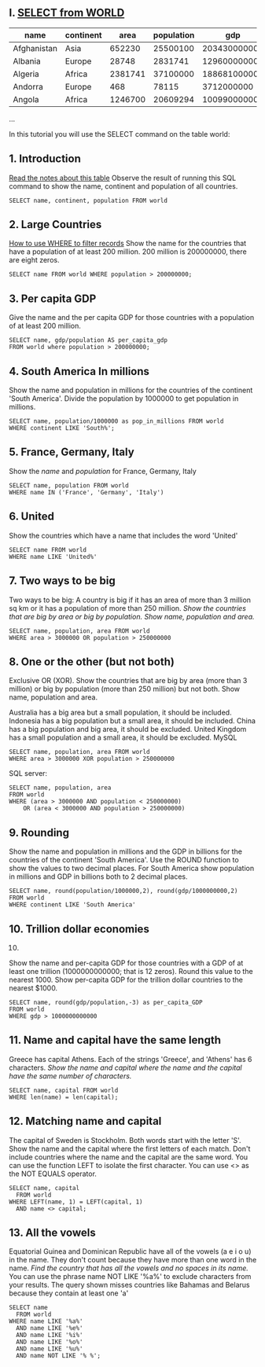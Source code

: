 ## I. [SELECT from WORLD](https://sqlzoo.net/wiki/SELECT_from_WORLD_Tutorial)
| name	        | continent	    | area	        | population	  |     gdp       |
| ------------- | ------------- | ------------- | ------------- | ------------- | 
|Afghanistan	  | Asia	        | 652230	| 25500100	| 20343000000 |
|Albania	      | Europe	      | 28748   |	2831741   |	12960000000 |
|Algeria	      | Africa	      |2381741	| 37100000	| 188681000000 | 
|Andorra	      | Europe	      |468	    |78115      | 3712000000 | 
|Angola	        | Africa	      |1246700	| 20609294	| 100990000000 |
...

In this tutorial you will use the SELECT command on the table world:

## 1. Introduction
[Read the notes about this table](https://sqlzoo.net/wiki/Read_the_notes_about_this_table.)
Observe the result of running this SQL command to show the name, continent and population of all countries.
```
SELECT name, continent, population FROM world
```

## 2. Large Countries
[How to use WHERE to filter records](https://sqlzoo.net/wiki/WHERE_filters)
Show the name for the countries that have a population of at least 200 million. 200 million is 200000000, there are eight zeros.

```
SELECT name FROM world WHERE population > 200000000;
```
## 3. Per capita GDP
Give the name and the per capita GDP for those countries with a population of at least 200 million.
```
SELECT name, gdp/population AS per_capita_gdp
FROM world where population > 200000000;
```

## 4. South America In millions
Show the name and population in millions for the countries of the continent 'South America'. 
Divide the population by 1000000 to get population in millions.
```
SELECT name, population/1000000 as pop_in_millions FROM world
WHERE continent LIKE 'South%';
```

## 5. France, Germany, Italy
Show the _name_ and _population_ for France, Germany, Italy
```
SELECT name, population FROM world
WHERE name IN ('France', 'Germany', 'Italy')
```

## 6. United
Show the countries which have a name that includes the word 'United'
```
SELECT name FROM world
WHERE name LIKE 'United%'
```

## 7. Two ways to be big
Two ways to be big: 
A country is big if it has an area of more than 3 million sq km 
or it has a population of more than 250 million.
_Show the countries that are big by area or big by population._
_Show name, population and area._
```
SELECT name, population, area FROM world
WHERE area > 3000000 OR population > 250000000
```
## 8. One or the other (but not both)
Exclusive OR (XOR). Show the countries that are big by area (more than 3 million) or big by population (more than 250 million) but not both. Show name, population and area.

Australia has a big area but a small population, it should be included.
Indonesia has a big population but a small area, it should be included.
China has a big population and big area, it should be excluded.
United Kingdom has a small population and a small area, it should be excluded.
MySQL
```
SELECT name, population, area FROM world 
WHERE area > 3000000 XOR population > 250000000
```
SQL server:
```
SELECT name, population, area
FROM world
WHERE (area > 3000000 AND population < 250000000)
    OR (area < 3000000 AND population > 250000000)
```

## 9. Rounding
Show the name and population in millions and the GDP in billions for the countries of the continent 'South America'.
Use the ROUND function to show the values to two decimal places.
For South America show population in millions and GDP in billions both to 2 decimal places.
```
SELECT name, round(population/1000000,2), round(gdp/1000000000,2)
FROM world
WHERE continent LIKE 'South America'
```

## 10. Trillion dollar economies
10.
Show the name and per-capita GDP for those countries with a GDP of at least one trillion (1000000000000; that is 12 zeros). 
Round this value to the nearest 1000.
Show per-capita GDP for the trillion dollar countries to the nearest $1000.
```
SELECT name, round(gdp/population,-3) as per_capita_GDP
FROM world
WHERE gdp > 1000000000000
```

## 11. Name and capital have the same length
Greece has capital Athens.
Each of the strings 'Greece', and 'Athens' has 6 characters.
_Show the name and capital where the name and the capital have the same number of characters._
```
SELECT name, capital FROM world
WHERE len(name) = len(capital);
```

## 12. Matching name and capital
The capital of Sweden is Stockholm. Both words start with the letter 'S'.
Show the name and the capital where the first letters of each match. 
Don't include countries where the name and the capital are the same word.
You can use the function LEFT to isolate the first character.
You can use <> as the NOT EQUALS operator.
```
SELECT name, capital 
  FROM world 
WHERE LEFT(name, 1) = LEFT(capital, 1) 
  AND name <> capital;
```

## 13. All the vowels
Equatorial Guinea and Dominican Republic have all of the vowels (a e i o u) in the name. 
They don't count because they have more than one word in the name.
_Find the country that has all the vowels and no spaces in its name._
You can use the phrase name NOT LIKE '%a%' to exclude characters from your results.
The query shown misses countries like Bahamas and Belarus because they contain at least one 'a'
```
SELECT name
  FROM world
WHERE name LIKE '%a%'
  AND name LIKE '%e%'
  AND name LIKE '%i%'
  AND name LIKE '%o%'
  AND name LIKE '%u%'
  AND name NOT LIKE '% %';
```
